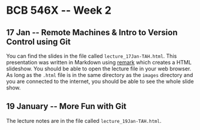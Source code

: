 # BCB 546X -- Week 2

## 17 Jan -- Remote Machines & Intro to Version Control using Git

You can find the slides in the file called `lecture_17Jan-TAH.html`. This presentation was written in Markdown using [remark](https://remarkjs.com/#1) which creates a HTML slideshow. You should be able to open the lecture file in your  web browser. As long as the `.html` file is in the same directory as the `images` directory and you are connected to the internet, you should be able to see the whole slide show.

## 19 January -- More Fun with Git

The lecture notes are in the file called `lecture_19Jan-TAH.html`.